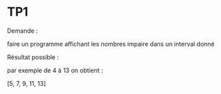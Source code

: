 # TP1 
Demande :

faire un programme affichant les nombres impaire dans un interval donné

Résultat possible :

par exemple de 4 à 13 on obtient :

[5, 7, 9, 11, 13]
